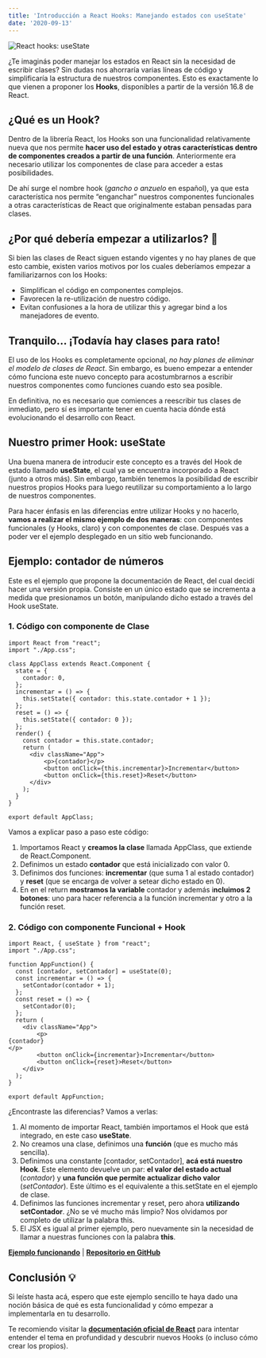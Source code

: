 ```yaml
---
title: 'Introducción a React Hooks: Manejando estados con useState'
date: '2020-09-13'
---
```


![React hooks: useState](../images/posts/react-hooks-usestate/react-hooks-usestate-header.png)

¿Te imaginás poder manejar los estados en React sin la necesidad de escribir clases? Sin dudas nos ahorraría varias líneas de código y simplificaría la estructura de nuestros componentes. Esto es exactamente lo que vienen a proponer los **Hooks**, disponibles a partir de la versión 16.8 de React.

## ¿Qué es un Hook?
Dentro de la librería React, los Hooks son una funcionalidad relativamente nueva que nos permite **hacer uso del estado y otras características dentro de componentes creados a partir de una función**. Anteriormente era necesario utilizar los componentes de clase para acceder a estas posibilidades.

De ahí surge el nombre hook (*gancho o anzuelo* en español), ya que esta característica nos permite “enganchar” nuestros componentes funcionales a otras características de React que originalmente estaban pensadas para clases.

## ¿Por qué debería empezar a utilizarlos? 🤔
Si bien las clases de React siguen estando vigentes y no hay planes de que esto cambie, existen varios motivos por los cuales deberíamos empezar a familiarizarnos con los Hooks:

- Simplifican el código en componentes complejos.
- Favorecen la re-utilización de nuestro código.
- Evitan confusiones a la hora de utilizar this y agregar bind a los manejadores de evento.

## Tranquilo… ¡Todavía hay clases para rato!
El uso de los Hooks es completamente opcional, *no hay planes de eliminar el modelo de clases de React*. Sin embargo, es bueno empezar a entender cómo funciona este nuevo concepto para acostumbrarnos a escribir nuestros componentes como funciones cuando esto sea posible.

En definitiva, no es necesario que comiences a reescribir tus clases de inmediato, pero sí es importante tener en cuenta hacia dónde está evolucionando el desarrollo con React.

## Nuestro primer Hook: useState
Una buena manera de introducir este concepto es a través del Hook de estado llamado **useState**, el cual ya se encuentra incorporado a React (junto a otros más). Sin embargo, también tenemos la posibilidad de escribir nuestros propios Hooks para luego reutilizar su comportamiento a lo largo de nuestros componentes.

Para hacer énfasis en las diferencias entre utilizar Hooks y no hacerlo, **vamos a realizar el mismo ejemplo de dos maneras**: con componentes funcionales (y Hooks, claro) y con componentes de clase. Después vas a poder ver el ejemplo desplegado en un sitio web funcionando.

## Ejemplo: contador de números
Este es el ejemplo que propone la documentación de React, del cual decidí hacer una versión propia. Consiste en un único estado que se incrementa a medida que presionamos un botón, manipulando dicho estado a través del Hook useState.

### 1. Código con componente de Clase
```
import React from "react";
import "./App.css";

class AppClass extends React.Component {
  state = {
    contador: 0,
  };
  incrementar = () => {
    this.setState({ contador: this.state.contador + 1 });
  };
  reset = () => {
    this.setState({ contador: 0 });
  };
  render() {
    const contador = this.state.contador;
    return (
      <div className="App">
          <p>{contador}</p>
          <button onClick={this.incrementar}>Incrementar</button>
          <button onClick={this.reset}>Reset</button>
      </div>
    );
  }
}

export default AppClass;
```

Vamos a explicar paso a paso este código:

1. Importamos React y **creamos la clase** llamada AppClass, que extiende de React.Component.
2. Definimos un estado **contador** que está inicializado con valor 0.
3. Definimos dos funciones: **incrementar** (que suma 1 al estado contador) y **reset** (que se encarga de volver a setear dicho estado en 0).
4. En en el return **mostramos la variable** contador y además i**ncluimos 2 botones**: uno para hacer referencia a la función incrementar y otro a la función reset.

### 2. Código con componente Funcional + Hook
```
import React, { useState } from "react";
import "./App.css";

function AppFunction() {
  const [contador, setContador] = useState(0);
  const incrementar = () => {
    setContador(contador + 1);
  };
  const reset = () => {
    setContador(0);
  };
  return (
    <div className="App">
        <p>
{contador}
</p>
        <button onClick={incrementar}>Incrementar</button>
        <button onClick={reset}>Reset</button>
    </div>
  );
}

export default AppFunction;
```

¿Encontraste las diferencias? Vamos a verlas:

1. Al momento de importar React, también importamos el Hook que está integrado, en este caso **useState**.
2. No creamos una clase, definimos una **función** (que es mucho más sencilla).
3. Definimos una constante [contador, setContador], **acá está nuestro Hook**. Este elemento devuelve un par: **el valor del estado actual** (*contador*) y **una función que permite actualizar dicho valor** (*setContador*). Este último es el equivalente a this.setState en el ejemplo de clase.
4. Definimos las funciones incrementar y reset, pero ahora **utilizando setContador**. ¿No se vé mucho más limpio? Nos olvidamos por completo de utilizar la palabra this.
5. El JSX es igual al primer ejemplo, pero nuevamente sin la necesidad de llamar a nuestras funciones con la palabra **this**.

**[Ejemplo funcionando](https://counter-hooks.web.app/)** | **[Repositorio en GitHub](https://github.com/marcosdellavecchia/react-counter)**

## Conclusión 💡
Si leíste hasta acá, espero que este ejemplo sencillo te haya dado una noción básica de qué es esta funcionalidad y cómo empezar a implementarla en tu desarrollo.

Te recomiendo visitar la **[documentación oficial de React](https://es.reactjs.org/docs/hooks-overview.html)** para intentar entender el tema en profundidad y descubrir nuevos Hooks (o incluso cómo crear los propios).